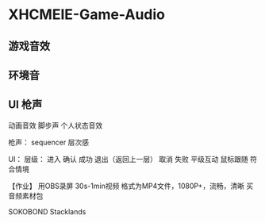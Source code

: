 # XHCMEIE-Game-Audio

游戏音效
--------------------------------------
环境音
---
UI
枪声
---
动画音效
脚步声
个人状态音效



枪声：
sequencer
层次感


UI：
层级：
	进入
	确认
	成功
	退出（返回上一层）
	取消
	失败
	平级互动
	鼠标跟随
符合情境

【作业】
用OBS录屏
30s-1min视频
格式为MP4文件，1080P+，流畅，清晰
买音频素材包

SOKOBOND
Stacklands







